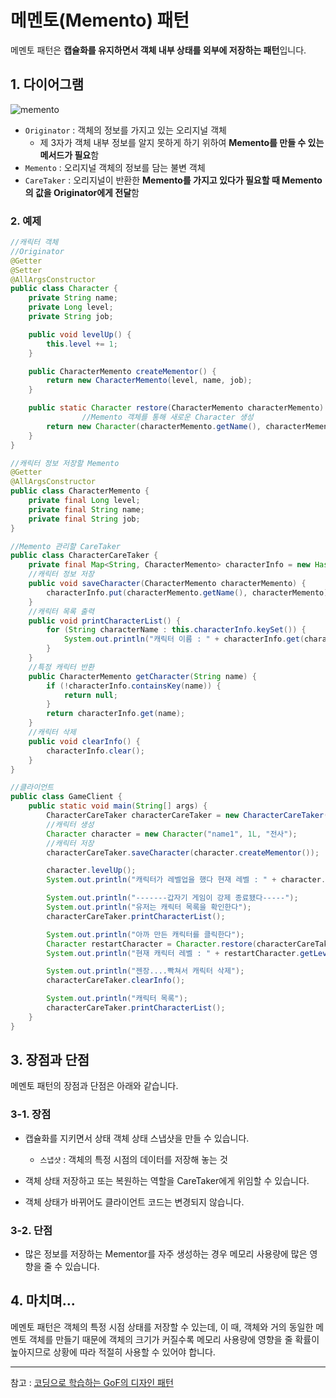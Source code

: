 # 메멘토(Memento) 패턴

메멘토 패턴은 **캡슐화를 유지하면서 객체 내부 상태를 외부에 저장하는 패턴**입니다.

## 1. 다이어그램

![memento](https://user-images.githubusercontent.com/79291114/151184142-6a60b443-3ba4-4eea-855a-981aaa82d9fd.PNG)

- `Originator` : 객체의 정보를 가지고 있는 오리지널 객체
  - 제 3자가 객체 내부 정보를 알지 못하게 하기 위하여 **Memento를 만들 수 있는 메서드가 필요**함
- `Memento` : 오리지널 객체의 정보를 담는 불변 객체
- `CareTaker` : 오리지널이 반환한 **Memento를 가지고 있다가 필요할 때 Memento의 값을 Originator에게 전달**함
  
  

### 2. 예제

```java
//캐릭터 객체
//Originator
@Getter
@Setter
@AllArgsConstructor
public class Character {
    private String name;
    private Long level;
    private String job;

    public void levelUp() {
        this.level += 1;
    }

    public CharacterMemento createMementor() {
        return new CharacterMemento(level, name, job);
    }

    public static Character restore(CharacterMemento characterMemento) {
                //Memento 객체를 통해 새로운 Character 생성
        return new Character(characterMemento.getName(), characterMemento.getLevel(), characterMemento.getJob());
    }
}

//캐릭터 정보 저장할 Memento
@Getter
@AllArgsConstructor
public class CharacterMemento {
    private final Long level;
    private final String name;
    private final String job;
}

//Memento 관리할 CareTaker
public class CharacterCareTaker {
    private final Map<String, CharacterMemento> characterInfo = new HashMap<>();
    //캐릭터 정보 저장
    public void saveCharacter(CharacterMemento characterMemento) {
        characterInfo.put(characterMemento.getName(), characterMemento);
    }
    //캐릭터 목록 출력
    public void printCharacterList() {
        for (String characterName : this.characterInfo.keySet()) {
            System.out.println("캐릭터 이름 : " + characterInfo.get(characterName).getName());
        }
    }
    //특정 캐릭터 반환
    public CharacterMemento getCharacter(String name) {
        if (!characterInfo.containsKey(name)) {
            return null;
        }
        return characterInfo.get(name);
    }
    //캐릭터 삭제
    public void clearInfo() {
        characterInfo.clear();
    }
}

//클라이언트
public class GameClient {
    public static void main(String[] args) {
        CharacterCareTaker characterCareTaker = new CharacterCareTaker();
        //캐릭터 생성
        Character character = new Character("name1", 1L, "전사");
        //캐릭터 저장
        characterCareTaker.saveCharacter(character.createMementor());

        character.levelUp();
        System.out.println("캐릭터가 레벨업을 했다 현재 레벨 : " + character.getLevel());

        System.out.println("-------갑자기 게임이 강제 종료됐다-----");
        System.out.println("유저는 캐릭터 목록을 확인한다");
        characterCareTaker.printCharacterList();

        System.out.println("아까 만든 캐릭터를 클릭한다");
        Character restartCharacter = Character.restore(characterCareTaker.getCharacter("name1"));
        System.out.println("현재 캐릭터 레벨 : " + restartCharacter.getLevel());

        System.out.println("젠장....빡쳐서 캐릭터 삭제");
        characterCareTaker.clearInfo();

        System.out.println("캐릭터 목록");
        characterCareTaker.printCharacterList();
    }
}
```

## 3. 장점과 단점

메멘토 패턴의 장점과 단점은 아래와 같습니다.

### 3-1. 장점

- 캡슐화를 지키면서 상태 객체 상태 스냅샷을 만들 수 있습니다.
  
  - `스냅샷` : 객체의 특정 시점의 데이터를 저장해 놓는 것

- 객체 상태 저장하고 또는 복원하는 역할을 CareTaker에게 위임할 수 있습니다.

- 객체 상태가 바뀌어도 클라이언트 코드는 변경되지 않습니다.

### 3-2. 단점

- 많은 정보를 저장하는 Mementor를 자주 생성하는 경우 메모리 사용량에 많은 영향을 줄 수 있습니다.

## 4. 마치며...

메멘토 패턴은 객체의 특정 시점 상태를 저장할 수 있는데, 이 때, 객체와 거의 동일한 메멘토 객체를 만들기 때문에 객체의 크기가 커질수록 메모리 사용량에 영향을 줄 확률이 높아지므로 상황에 따라 적절히 사용할 수 있어야 합니다.

---

참고 : [코딩으로 학습하는 GoF의 디자인 패턴](https://www.inflearn.com/course/%EB%94%94%EC%9E%90%EC%9D%B8-%ED%8C%A8%ED%84%B4/dashboard)